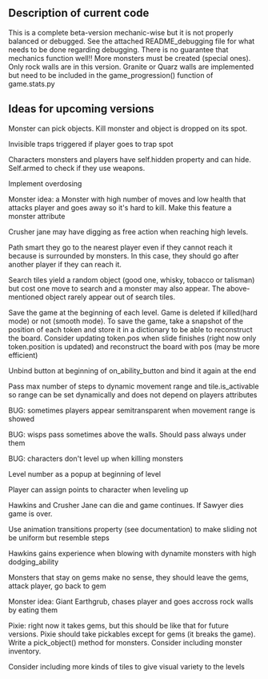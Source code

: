 Description of current code
---------------------------

This is a complete beta-version mechanic-wise but it is not properly balanced or debugged.
See the attached README_debugging file for what needs to be done regarding debugging. There is no guarantee that mechanics function well!!
More monsters must be created (special ones).
Only rock walls are in this version. Granite or Quarz walls are implemented but need to be included in the
game_progression() function of game.stats.py

Ideas for upcoming versions
---------------------------

Monster can pick objects. Kill monster and object is dropped on its spot.

Invisible traps triggered if player goes to trap spot

Characters monsters and players have self.hidden property and can hide. Self.armed to check if they use weapons.

Implement overdosing

Monster idea: a Monster with high number of moves and low health that attacks player and goes away so it's hard to kill. Make this feature a monster attribute

Crusher jane may have digging as free action when reaching high levels.

Path smart they go to the nearest player even if they cannot reach it because is surrounded by monsters. In this case, they should go after another player if they can reach it.

Search tiles yield a random object (good one, whisky, tobacco or talisman) but cost one move to search and a monster may also appear. The above-mentioned object rarely appear out of search tiles.

Save the game at the beginning of each level. Game is deleted if killed(hard mode) or not (smooth mode). To save the game, take a snapshot of the position of each token and store it in a dictionary to be able to reconstruct the board. Consider updating token.pos when slide finishes (right now only token.position is updated) and reconstruct the board with pos (may be more efficient)

Unbind button at beginning of on_ability_button and bind it again at the end

Pass max number of steps to dynamic movement range and tile.is_activable so range can be set dynamically and does not depend on players attributes 

BUG: sometimes players appear semitransparent when movement range is showed 

BUG: wisps pass sometimes above the walls. Should pass always under them

BUG: characters don't level up when killing monsters

Level number as a popup at beginning of level

Player can assign points to character when leveling up

Hawkins and Crusher Jane can die and game continues. If Sawyer dies game is over.

Use animation transitions property (see documentation) to make sliding not be uniform but resemble steps

Hawkins gains experience when blowing with dynamite monsters with high dodging_ability 

Monsters that stay on gems make no sense, they should leave the gems, attack player, go back to gem

Monster idea: Giant Earthgrub, chases player and goes accross rock walls by eating them

Pixie: right now it takes gems, but this should be like that for future versions. Pixie should take pickables except for gems (it breaks the game). Write a pick_object() method for monsters. Consider including monster inventory.

Consider including more kinds of tiles to give visual variety to the levels

